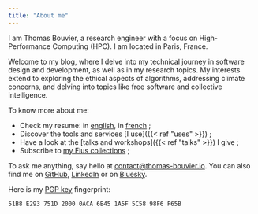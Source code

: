 ```yaml
---
title: "About me"
---
```


I am Thomas Bouvier, a research engineer with a focus on High-Performance Computing (HPC). I am located in Paris, France.

Welcome to my blog, where I delve into my technical journey in software design and development, as well as in my research topics. My interests extend to exploring the ethical aspects of algorithms, addressing climate concerns, and delving into topics like free software and collective intelligence.

To know more about me:

- Check my resume: in [english](/resume/resume_thomas_bouvier.pdf), in [french](/resume/cv_thomas_bouvier.pdf) ;
- Discover the tools and services [I use]({{< ref "uses" >}}) ;
- Have a look at the [talks and workshops]({{< ref "talks" >}}) I give ;
- Subscribe to [my Flus collections](https://app.flus.fr/p/1702824275849616610) ;

To ask me anything, say hello at [contact@thomas-bouvier.io](mailto:contact@thomas-bouvier.io). You can also find me on [GitHub](https://github.com/thomas-bouvier), [LinkedIn](https://www.linkedin.com/in/thomas-bouvier/) or on [Bluesky](https://bsky.app/profile/thomas-bouvier.io).

Here is my [PGP key](/pgp_pub.asc) fingerprint:

```
51B8 E293 751D 2000 0ACA 6B45 1A5F 5C58 98F6 F65B
```
